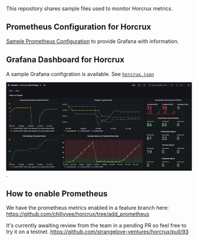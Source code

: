 This repository shares sample files used to monitor Horcrux metrics.


## Prometheus Configuration for Horcrux

[Sample Prometheus Configuration](https://github.com/chillyvee/horcrux-info/raw/master/prometheus/prometheus.yml "Sample Prometheus Configuration") to provide Grafana with information.


## Grafana Dashboard for Horcrux

A sample Grafana configration is available.  See [`horcrux.json`](https://github.com/chillyvee/horcrux-info/blob/master/grafana/horcrux.json)

![Sample Grafana Dashboard](https://github.com/chillyvee/horcrux-info/raw/master/grafana/grafana.png "Sample Grafana Dashboard").



## How to enable Prometheus 

We have the prometheus metrics enabled in a feature branch here:
https://github.com/chillyvee/horcrux/tree/add_prometheus

It's currently awaiting review from the team in a pending PR so feel free to try it on a testnet.
https://github.com/strangelove-ventures/horcrux/pull/93
